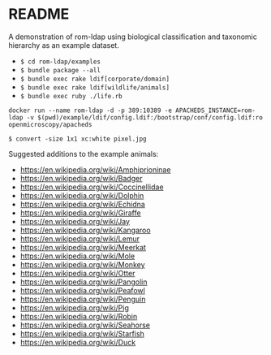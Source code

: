 # README

A demonstration of rom-ldap using biological classification and taxonomic hierarchy as an example dataset.

- `$ cd rom-ldap/examples`
- `$ bundle package --all`
- `$ bundle exec rake ldif[corporate/domain]`
- `$ bundle exec rake ldif[wildlife/animals]`
- `$ bundle exec ruby ./life.rb`

`docker run --name rom-ldap -d -p 389:10389 -e APACHEDS_INSTANCE=rom-ldap -v $(pwd)/example/ldif/config.ldif:/bootstrap/conf/config.ldif:ro openmicroscopy/apacheds`

`$ convert -size 1x1 xc:white pixel.jpg`

Suggested additions to the example animals:

- <https://en.wikipedia.org/wiki/Amphiprioninae>
- <https://en.wikipedia.org/wiki/Badger>
- <https://en.wikipedia.org/wiki/Coccinellidae>
- <https://en.wikipedia.org/wiki/Dolphin>
- <https://en.wikipedia.org/wiki/Echidna>
- <https://en.wikipedia.org/wiki/Giraffe>
- <https://en.wikipedia.org/wiki/Jay>
- <https://en.wikipedia.org/wiki/Kangaroo>
- <https://en.wikipedia.org/wiki/Lemur>
- <https://en.wikipedia.org/wiki/Meerkat>
- <https://en.wikipedia.org/wiki/Mole>
- <https://en.wikipedia.org/wiki/Monkey>
- <https://en.wikipedia.org/wiki/Otter>
- <https://en.wikipedia.org/wiki/Pangolin>
- <https://en.wikipedia.org/wiki/Peafowl>
- <https://en.wikipedia.org/wiki/Penguin>
- <https://en.wikipedia.org/wiki/Pig>
- <https://en.wikipedia.org/wiki/Robin>
- <https://en.wikipedia.org/wiki/Seahorse>
- <https://en.wikipedia.org/wiki/Starfish>
- <https://en.wikipedia.org/wiki/Duck>
